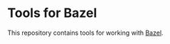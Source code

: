# Tools for Bazel

This repository contains tools for working with [Bazel].

[Bazel]: https://bazel.build
